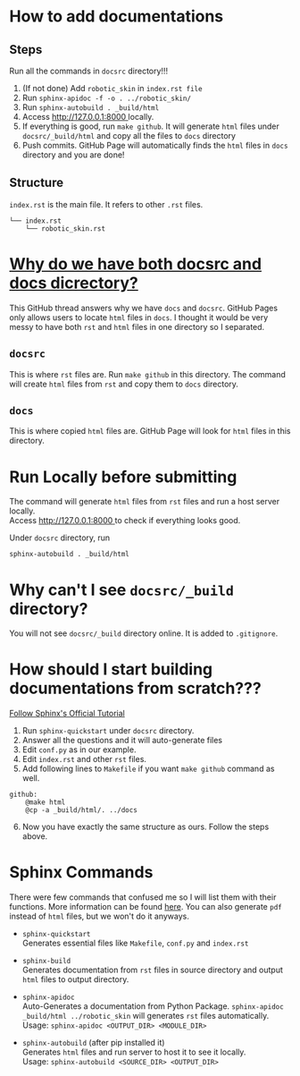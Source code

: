 # How to add documentations
## Steps
Run all the commands in `docsrc` directory!!! 
1. (If not done) Add `robotic_skin` in `index.rst file`
2. Run `sphinx-apidoc -f -o . ../robotic_skin/`
3. Run `sphinx-autobuild . _build/html`
4. Access [http://127.0.0.1:8000 ](http://127.0.0.1:8000) locally.
5. If everything is good, run `make github`.
It will generate `html` files under `docsrc/_build/html` and copy all the files to `docs` directory
6. Push commits. GitHub Page will automatically finds the `html` files in `docs` directory and you are done!

## Structure
`index.rst` is the main file. It refers to other `.rst` files. <br>

```
└── index.rst 
    └── robotic_skin.rst
```

# [Why do we have both docsrc and docs dicrectory?](https://github.com/sphinx-doc/sphinx/issues/3382) 
This GitHub thread answers why we have `docs` and `docsrc`. 
GitHub Pages only allows users to locate `html` files in `docs`. I thought it would be very messy to have both `rst` and `html` files in one directory so I separated. <br>

## `docsrc`
This is where `rst` files are. Run `make github` in this directory. The command will create `html` files from `rst` and copy them to `docs` directory.

## `docs` 
This is where copied `html` files are. 
GitHub Page will look for `html` files in this directory.

# Run Locally before submitting
The command will generate `html` files from `rst` files and run a host server locally. <br>
Access [http://127.0.0.1:8000 ](http://127.0.0.1:8000) to check if everything looks good.

Under `docsrc` directory, run
```
sphinx-autobuild . _build/html
```

# Why can't I see `docsrc/_build` directory?
You will not see `docsrc/_build` directory online. It is added to `.gitignore`.


# How should I start building documentations from scratch???
[Follow Sphinx's Official Tutorial](https://www.sphinx-doc.org/en/master/usage/quickstart.html)

1. Run `sphinx-quickstart` under `docsrc` directory.
2. Answer all the questions and it will auto-generate files
3. Edit `conf.py` as in our example.
4. Edit `index.rst` and other `rst` files.
5. Add following lines to `Makefile` if you want `make github` command as well.

```
github:
	@make html
	@cp -a _build/html/. ../docs
```

6. Now you have exactly the same structure as ours. Follow the steps above.

# Sphinx Commands
There were few commands that confused me so I will list them with their functions. More information can be found [here](https://www.sphinx-doc.org/en/master/man/index.html). You can also generate `pdf` instead of `html` files, but we won't do it anyways. 

- `sphinx-quickstart` <br>
Generates essential files like `Makefile`, `conf.py` and `index.rst`<br>

- `sphinx-build`<br>
Generates documentation from `rst` files in source directory and output `html` files to output directory.<br>

- `sphinx-apidoc` <br>
Auto-Generates a documentation from Python Package.
`sphinx-apidoc _build/html ../robotic_skin` will generates `rst` files automatically.<br>
Usage: `sphinx-apidoc <OUTPUT_DIR> <MODULE_DIR>`

- `sphinx-autobuild` (after pip installed it)<br>
Generates `html` files and run server to host it to see it locally.<br>
Usage: `sphinx-autobuild <SOURCE_DIR> <OUTPUT_DIR>`

